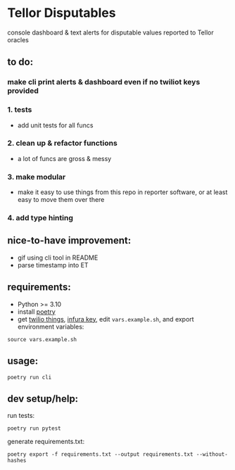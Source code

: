# Tellor Disputables
console dashboard & text alerts for disputable values reported to Tellor oracles

## to do:
### make cli print alerts & dashboard even if no twiliot keys provided
### 1. tests
- add unit tests for all funcs
### 2. clean up & refactor functions
- a lot of funcs are gross & messy
### 3. make modular
- make it easy to use things from this repo in reporter software, or at least easy to move them over there
### 4. add type hinting

## nice-to-have improvement:
- gif using cli tool in README
- parse timestamp into ET

## requirements:
- Python >= 3.10
- install [poetry](https://github.com/python-poetry/poetry)
- get [twilio things](https://www.twilio.com/docs/sms/quickstart/python), [infura key](https://infura.io), edit `vars.example.sh`, and export environment variables:
```
source vars.example.sh
```

## usage:
```
poetry run cli
```

## dev setup/help:
run tests:
```
poetry run pytest
```
generate requirements.txt:
```
poetry export -f requirements.txt --output requirements.txt --without-hashes
```
